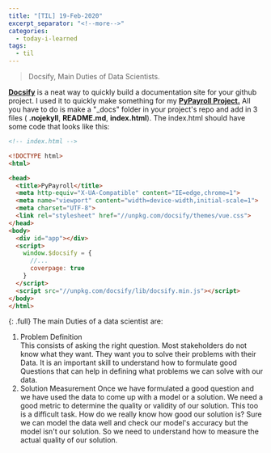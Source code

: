 ```yaml
---
title: "[TIL] 19-Feb-2020"
excerpt_separator: "<!--more-->"
categories:
  - today-i-learned
tags:
  - til 
---
```


> Docsify, Main Duties of Data Scientists.

<!--more-->

[**Docsify**](https://docsify.js.org/#/) is a neat way to quickly build a documentation site for your github project. I used it to quickly make something for my [**PyPayroll Project.**](https://translucent504.github.io/PyPayroll/#/) All you have to do is make a "_docs" folder in your project's repo and add in 3 files ( **.nojekyll**, **README.md**, **index.html**). The index.html should have some code that looks like this:
```html
<!-- index.html -->

<!DOCTYPE html>
<html>

<head>
  <title>PyPayroll</title>
  <meta http-equiv="X-UA-Compatible" content="IE=edge,chrome=1">
  <meta name="viewport" content="width=device-width,initial-scale=1">
  <meta charset="UTF-8">
  <link rel="stylesheet" href="//unpkg.com/docsify/themes/vue.css">
</head>
<body>
  <div id="app"></div>
  <script>
    window.$docsify = {
      //...
      coverpage: true
    }
  </script>
  <script src="//unpkg.com/docsify/lib/docsify.min.js"></script>
</body>
</html>
```
{: .full}
The main Duties of a data scientist are:
  1. Problem Definition  
    This consists of asking the right question. Most stakeholders do not know what they want. They want you to solve their problems with their Data. It is an important skill to understand how to formulate good Questions that can help in defining what problems we can solve with our data.
  2. Solution Measurement
    Once we have formulated a good question and we have used the data to come up with a model or a solution. We need a good metric to determine the quality or validity of our solution. This too is a difficult task. How do we really know how good our solution is? Sure we can model the data well and check our model's accuracy but the model isn't our solution. So we need to understand how to measure the actual quality of our solution.
